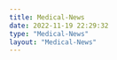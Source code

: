```yaml
---
title: Medical-News
date: 2022-11-19 22:29:32
type: "Medical-News"
layout: "Medical-News"
---
```

